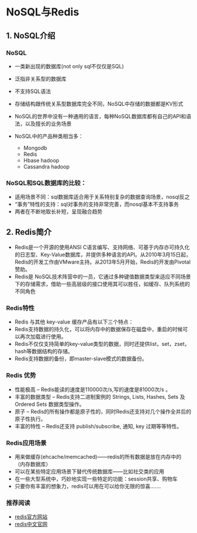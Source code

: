 # NoSQL与Redis

## 1. NoSQL介绍

### NoSQL

* 一类新出现的数据库(not only sql不仅仅是SQL)
* 泛指非关系型的数据库

* 不支持SQL语法
* 存储结构跟传统关系型数据库完全不同，NoSQL中存储的数据都是KV形式
* NoSQL的世界中没有一种通用的语言，每种NoSQL数据库都有自己的API和语法，以及擅长的业务场景
* NoSQL中的产品种类相当多：
  * Mongodb
  * Redis
  * Hbase hadoop
  * Cassandra hadoop

### NoSQL和SQL数据库的比较：

* 适用场景不同：sql数据库适合用于关系特别复杂的数据查询场景，nosql反之
* “事务”特性的支持：sql对事务的支持非常完善，而nosql基本不支持事务
* 两者在不断地取长补短，呈现融合趋势

## 2. Redis简介

* Redis是一个开源的使用ANSI C语言编写、支持网络、可基于内存亦可持久化的日志型、Key-Value数据库，并提供多种语言的API。从2010年3月15日起，Redis的开发工作由VMware主持。从2013年5月开始，Redis的开发由Pivotal赞助。
* Redis是 NoSQL技术阵营中的一员，它通过多种键值数据类型来适应不同场景下的存储需求，借助一些高层级的接口使用其可以胜任，如缓存、队列系统的不同角色

### Redis特性

* Redis 与其他 key-value 缓存产品有以下三个特点：
* Redis支持数据的持久化，可以将内存中的数据保存在磁盘中，重启的时候可以再次加载进行使用。
* Redis不仅仅支持简单的key-value类型的数据，同时还提供list，set，zset，hash等数据结构的存储。
* Redis支持数据的备份，即master-slave模式的数据备份。

### Redis 优势

* 性能极高 – Redis能读的速度是110000次/s,写的速度是81000次/s 。
* 丰富的数据类型 – Redis支持二进制案例的 Strings, Lists, Hashes, Sets 及 Ordered Sets 数据类型操作。
* 原子 – Redis的所有操作都是原子性的，同时Redis还支持对几个操作全并后的原子性执行。
* 丰富的特性 – Redis还支持 publish/subscribe, 通知, key 过期等等特性。

### Redis应用场景

* 用来做缓存\(ehcache/memcached\)——redis的所有数据是放在内存中的（内存数据库）
* 可以在某些特定应用场景下替代传统数据库——比如社交类的应用
* 在一些大型系统中，巧妙地实现一些特定的功能：session共享、购物车
* 只要你有丰富的想象力，redis可以用在可以给你无限的惊喜…….

### 推荐阅读

* [redis官方网站](https://redis.io/)
* [redis中文官网](http://redis.cn/)



